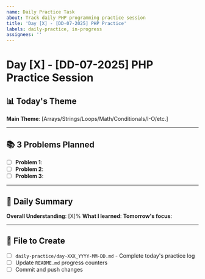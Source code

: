 ```yaml
---
name: Daily Practice Task
about: Track daily PHP programming practice session
title: 'Day [X] - [DD-07-2025] PHP Practice'
labels: daily-practice, in-progress
assignees: ''
---
```


# Day [X] - [DD-07-2025] PHP Practice Session

## 📊 Today's Theme
**Main Theme**: [Arrays/Strings/Loops/Math/Conditionals/I-O/etc.]

---

## 📚 3 Problems Planned
- [ ] **Problem 1**: 
- [ ] **Problem 2**: 
- [ ] **Problem 3**: 

---

## 📝 Daily Summary
**Overall Understanding**: [X]%
**What I learned**: 
**Tomorrow's focus**: 

---

## 📂 File to Create
- [ ] `daily-practice/day-XXX_YYYY-MM-DD.md` - Complete today's practice log
- [ ] Update `README.md` progress counters
- [ ] Commit and push changes